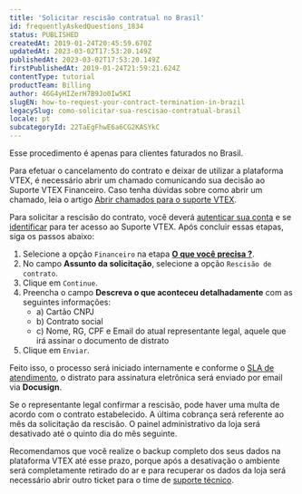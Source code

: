 ```yaml
---
title: 'Solicitar rescisão contratual no Brasil'
id: frequentlyAskedQuestions_1834
status: PUBLISHED
createdAt: 2019-01-24T20:45:59.670Z
updatedAt: 2023-03-02T17:53:20.149Z
publishedAt: 2023-03-02T17:53:20.149Z
firstPublishedAt: 2019-01-24T21:59:21.624Z
contentType: tutorial
productTeam: Billing
author: 46G4yHIZerH7B9Jo0Iw5KI
slugEN: how-to-request-your-contract-termination-in-brazil
legacySlug: como-solicitar-sua-rescisao-contratual-brasil
locale: pt
subcategoryId: 22TaEgFhwE6a6CG2KASYkC
---
```


<div class="alert alert-info" role="alert">Esse procedimento é apenas para clientes faturados no Brasil.</div>

Para efetuar o cancelamento do contrato e deixar de utilizar a plataforma VTEX, é necessário abrir um chamado comunicando sua decisão ao Suporte VTEX Financeiro. Caso tenha dúvidas sobre como abrir um chamado, leia o artigo [Abrir chamados para o suporte VTEX](https://help.vtex.com/pt/tutorial/abrir-chamados-para-o-suporte-vtex--16yOEqpO32UQYygSmMSSAM).

Para solicitar a rescisão do contrato, você deverá [autenticar sua conta](https://help.vtex.com/pt/tutorial/abrir-chamados-para-o-suporte-vtex--16yOEqpO32UQYygSmMSSAM#1-autenticar-sua-conta) e se [identificar](https://help.vtex.com/pt/tutorial/abrir-chamados-para-o-suporte-vtex--16yOEqpO32UQYygSmMSSAM#2-vamos-comecar) para ter acesso ao Suporte VTEX. Após concluir essas etapas, siga os passos abaixo:

1. Selecione a opção `Financeiro` na etapa **[O que você precisa ?](https://help.vtex.com/pt/tutorial/abrir-chamados-para-o-suporte-vtex--16yOEqpO32UQYygSmMSSAM#3-o-que-voce-precisa)**.
2. No campo **Assunto da solicitação**, selecione a opção `Rescisão de contrato`.
3. Clique em `Continue`.
4. Preencha o campo **Descreva o que aconteceu detalhadamente** com as seguintes informações:
   * a) Cartão CNPJ
   * b) Contrato social
   * c) Nome, RG, CPF e Email do atual representante legal, aquele que irá assinar o documento de distrato
5. Clique em `Enviar`.

Feito isso, o processo será iniciado internamente e conforme o [SLA de atendimento](https://help.vtex.com/pt/faq/suporte-vtex-brasil--5q861sTw1n7H2BENOu7ls9#disponibilidade-e-sla-de-atendimento), o distrato para assinatura eletrônica será enviado por email via **Docusign**.

Se o representante legal confirmar a rescisão, pode haver uma multa de acordo com o contrato estabelecido. A última cobrança será referente ao mês da solicitação da rescisão. O painel administrativo da loja será desativado até o quinto dia do mês seguinte. 

Recomendamos que você realize o backup completo dos seus dados na plataforma VTEX até esse prazo, porque após a desativação o ambiente será completamente retirado do ar e para recuperar os dados da loja será necessário abrir outro ticket para o time de [suporte técnico](https://help.vtex.com/pt/tutorial/abrir-chamados-para-o-suporte-vtex--16yOEqpO32UQYygSmMSSAM#tecnico).

